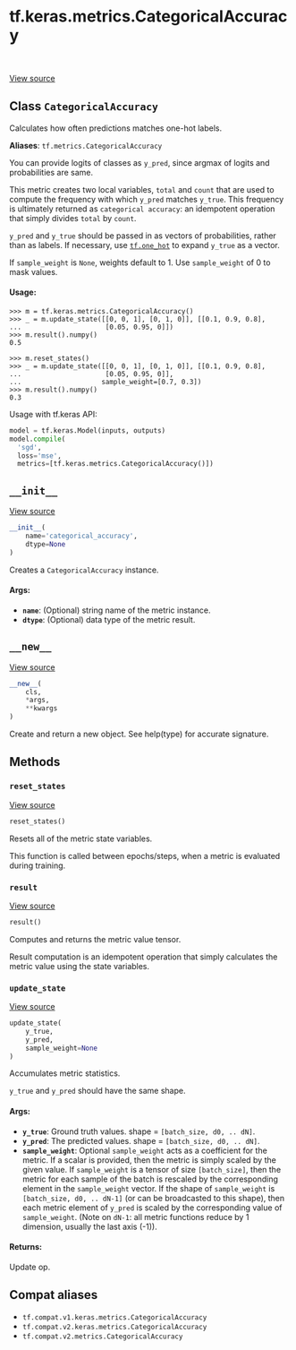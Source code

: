 <div itemscope itemtype="http://developers.google.com/ReferenceObject">
<meta itemprop="name" content="tf.keras.metrics.CategoricalAccuracy" />
<meta itemprop="path" content="Stable" />
<meta itemprop="property" content="__init__"/>
<meta itemprop="property" content="__new__"/>
<meta itemprop="property" content="reset_states"/>
<meta itemprop="property" content="result"/>
<meta itemprop="property" content="update_state"/>
</div>

# tf.keras.metrics.CategoricalAccuracy

<!-- Insert buttons and diff -->

<table class="tfo-notebook-buttons tfo-api" align="left">
</table>

<a target="_blank" href="/code/stable/tensorflow/python/keras/metrics.py">View source</a>



## Class `CategoricalAccuracy`

Calculates how often predictions matches one-hot labels.



**Aliases**: `tf.metrics.CategoricalAccuracy`

<!-- Placeholder for "Used in" -->

You can provide logits of classes as `y_pred`, since argmax of
logits and probabilities are same.

This metric creates two local variables, `total` and `count` that are used to
compute the frequency with which `y_pred` matches `y_true`. This frequency is
ultimately returned as `categorical accuracy`: an idempotent operation that
simply divides `total` by `count`.

`y_pred` and `y_true` should be passed in as vectors of probabilities, rather
than as labels. If necessary, use <a href="../../../tf/one_hot.md"><code>tf.one_hot</code></a> to expand `y_true` as a vector.

If `sample_weight` is `None`, weights default to 1.
Use `sample_weight` of 0 to mask values.

#### Usage:



```
>>> m = tf.keras.metrics.CategoricalAccuracy()
>>> _ = m.update_state([[0, 0, 1], [0, 1, 0]], [[0.1, 0.9, 0.8],
...                     [0.05, 0.95, 0]])
>>> m.result().numpy()
0.5
```

```
>>> m.reset_states()
>>> _ = m.update_state([[0, 0, 1], [0, 1, 0]], [[0.1, 0.9, 0.8],
...                     [0.05, 0.95, 0]],
...                    sample_weight=[0.7, 0.3])
>>> m.result().numpy()
0.3
```

Usage with tf.keras API:

```python
model = tf.keras.Model(inputs, outputs)
model.compile(
  'sgd',
  loss='mse',
  metrics=[tf.keras.metrics.CategoricalAccuracy()])
```

<h2 id="__init__"><code>__init__</code></h2>

<a target="_blank" href="/code/stable/tensorflow/python/keras/metrics.py">View source</a>

``` python
__init__(
    name='categorical_accuracy',
    dtype=None
)
```

Creates a `CategoricalAccuracy` instance.


#### Args:


* <b>`name`</b>: (Optional) string name of the metric instance.
* <b>`dtype`</b>: (Optional) data type of the metric result.

<h2 id="__new__"><code>__new__</code></h2>

<a target="_blank" href="/code/stable/tensorflow/python/keras/metrics.py">View source</a>

``` python
__new__(
    cls,
    *args,
    **kwargs
)
```

Create and return a new object.  See help(type) for accurate signature.




## Methods

<h3 id="reset_states"><code>reset_states</code></h3>

<a target="_blank" href="/code/stable/tensorflow/python/keras/metrics.py">View source</a>

``` python
reset_states()
```

Resets all of the metric state variables.

This function is called between epochs/steps,
when a metric is evaluated during training.

<h3 id="result"><code>result</code></h3>

<a target="_blank" href="/code/stable/tensorflow/python/keras/metrics.py">View source</a>

``` python
result()
```

Computes and returns the metric value tensor.

Result computation is an idempotent operation that simply calculates the
metric value using the state variables.

<h3 id="update_state"><code>update_state</code></h3>

<a target="_blank" href="/code/stable/tensorflow/python/keras/metrics.py">View source</a>

``` python
update_state(
    y_true,
    y_pred,
    sample_weight=None
)
```

Accumulates metric statistics.

`y_true` and `y_pred` should have the same shape.

#### Args:


* <b>`y_true`</b>: Ground truth values. shape = `[batch_size, d0, .. dN]`.
* <b>`y_pred`</b>: The predicted values. shape = `[batch_size, d0, .. dN]`.
* <b>`sample_weight`</b>: Optional `sample_weight` acts as a
  coefficient for the metric. If a scalar is provided, then the metric is
  simply scaled by the given value. If `sample_weight` is a tensor of size
  `[batch_size]`, then the metric for each sample of the batch is rescaled
  by the corresponding element in the `sample_weight` vector. If the shape
  of `sample_weight` is `[batch_size, d0, .. dN-1]` (or can be broadcasted
  to this shape), then each metric element of `y_pred` is scaled by the
  corresponding value of `sample_weight`. (Note on `dN-1`: all metric
  functions reduce by 1 dimension, usually the last axis (-1)).


#### Returns:

Update op.






## Compat aliases

* `tf.compat.v1.keras.metrics.CategoricalAccuracy`
* `tf.compat.v2.keras.metrics.CategoricalAccuracy`
* `tf.compat.v2.metrics.CategoricalAccuracy`

